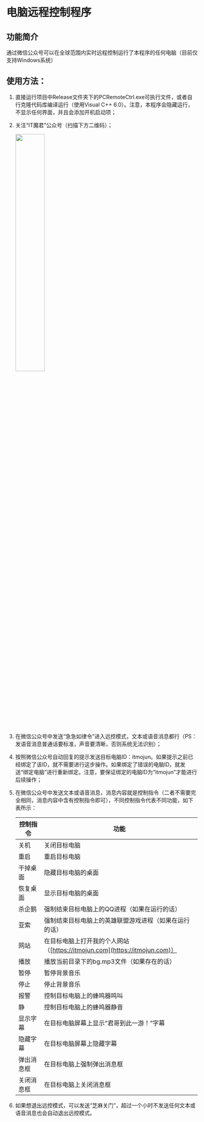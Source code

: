 # 电脑远程控制程序

## 功能简介

通过微信公众号可以在全球范围内实时远程控制运行了本程序的任何电脑（目前仅支持Windows系统）

## 使用方法：

1. 直接运行项目中Release文件夹下的PCRemoteCtrl.exe可执行文件，或者自行克隆代码库编译运行（使用Visual C++ 6.0）。注意，本程序会隐藏运行，不显示任何界面，并且会添加开机启动项；

2. 关注“IT魔君”公众号（扫描下方二维码）；

    <img src="https://raw.githubusercontent.com/itmojun/remote_control/master/bin/IT%E9%AD%94%E5%90%9B%E4%BA%8C%E7%BB%B4%E7%A0%81.jpg" width="40%" />

3. 在微信公众号中发送“急急如律令”进入远控模式，文本或语音消息都行（PS：发语音消息普通话要标准，声音要清晰，否则系统无法识别）；

4. 按照微信公众号自动回复的提示发送目标电脑ID：itmojun。如果提示之前已经绑定了该ID，就不需要进行这步操作。如果绑定了错误的电脑ID，就发送“绑定电脑”进行重新绑定。注意，要保证绑定的电脑ID为“itmojun”才能进行后续操作；

5. 在微信公众号中发送文本或语音消息，消息内容就是控制指令（二者不需要完全相同，消息内容中含有控制指令即可），不同控制指令代表不同功能，如下表所示：

   | 控制指令 | 功能                                                         |
   | ------ | ------------------------------------------------------------ |
   | 关机 | 关闭目标电脑 |
   | 重启 | 重启目标电脑 |
   | 干掉桌面 | 隐藏目标电脑的桌面 |
   | 恢复桌面 | 显示目标电脑的桌面 |
   | 杀企鹅 | 强制结束目标电脑上的QQ进程（如果在运行的话） |
   | 亚索 | 强制结束目标电脑上的英雄联盟游戏进程（如果在运行的话） |
   | 网站 | 在目标电脑上打开我的个人网站（[https://itmojun.com](https://itmojun.com)） |
   | 播放 | 播放当前目录下的bg.mp3文件（如果存在的话） |
   | 暂停 | 暂停背景音乐 |
   | 停止 | 停止背景音乐 |
   | 报警 | 控制目标电脑上的蜂鸣器鸣叫 |
   | 静 | 控制目标电脑上的蜂鸣器静音 |
   | 显示字幕 | 在目标电脑屏幕上显示“君哥到此一游！”字幕 |
   | 隐藏字幕 | 在目标电脑屏幕上隐藏字幕 |
   | 弹出消息框 | 在目标电脑上强制弹出消息框 |
   | 关闭消息框 | 在目标电脑上关闭消息框 |

6. 如果想退出远控模式，可以发送“芝麻关门”，超过一个小时不发送任何文本或语音消息也会自动退出远控模式。



